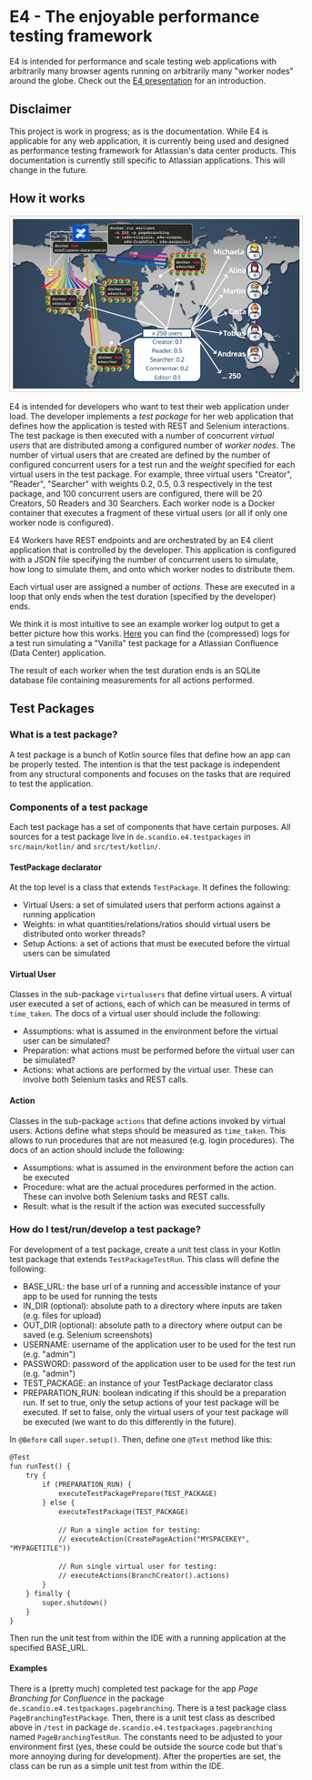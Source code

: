 # E4 - The enjoyable performance testing framework

E4 is intended for performance and scale testing web applications with arbitrarily many browser agents running on arbitrarily many "worker nodes" around the globe. Check out the [E4 presentation](https://slides.com/fgrund/e4/live) for an introduction.

## Disclaimer

This project is work in progress; as is the documentation. 
While E4 is applicable for any web application, it is currently being used and designed as performance testing framework for Atlassian's data center products. 
This documentation is currently still specific to Atlassian applications. 
This will change in the future.

## How it works

<img src="doc/e4-map.png" width="600" style="border: 1px solid #ccc; padding: 5px;">

E4 is intended for developers who want to test their web application under load.
The developer implements a _test package_ for her web application that defines how the application is tested with REST and Selenium interactions.
The test package is then executed with a number of concurrent _virtual users_ that are distributed among a configured number of _worker nodes_.
The number of virtual users that are created are defined by the number of configured concurrent users for a test run and the _weight_ specified for each virtual users in the test package.
For example, three virtual users "Creator", "Reader", "Searcher" with weights 0.2, 0.5, 0.3 respectively in the test package, and 100 concurrent users are configured, there will be 20 Creators, 50 Readers and 30 Searchers. Each worker node is a Docker container that executes a fragment of these virtual users (or all if only one worker node is configured).

E4 Workers have REST endpoints and are orchestrated by an E4 client application that is controlled by the developer.
This application is configured with a JSON file specifying the number of concurrent users to simulate, how long to simulate them, and onto which worker nodes to distribute them.

Each virtual user are assigned a number of _actions_.
These are executed in a loop that only ends when the test duration (specified by the developer) ends.

We think it is most intuitive to see an example worker log output to get a better picture how this works. [Here](doc/sample-worker-log.zip) you can find the (compressed) logs for a test run simulating a "Vanilla" test package for a Atlassian Confluence (Data Center) application.

The result of each worker when the test duration ends is an SQLite database file containing measurements for all actions performed.

## Test Packages

### What is a test package?

A test package is a bunch of Kotlin source files that define how an app can be properly tested. The intention is that the test package is independent from any structural components and focuses on the tasks that are required to test the application.

### Components of a test package

Each test package has a set of components that have certain purposes. All sources for a test package live in `de.scandio.e4.testpackages` in `src/main/kotlin/` and `src/test/kotlin/`.

#### TestPackage declarator

At the top level is a class that extends `TestPackage`. It defines the following:
* Virtual Users: a set of simulated users that perform actions against a running application
* Weights: in what quantities/relations/ratios should virtual users be distributed onto worker threads? 
* Setup Actions: a set of actions that must be executed before the virtual users can be simulated

#### Virtual User

Classes in the sub-package `virtualusers` that define virtual users. A virtual user executed a set of actions, each of which can be measured in terms of `time_taken`. The docs of a virtual user should include the following:
* Assumptions: what is assumed in the environment before the virtual user can be simulated?
* Preparation: what actions must be performed before the virtual user can be simulated?
* Actions: what actions are performed by the virtual user. These can involve both Selenium tasks and REST calls.

#### Action

Classes in the sub-package `actions` that define actions invoked by virtual users. Actions define what steps should be measured as `time_taken`. This allows to run procedures that are not measured (e.g. login procedures). The docs of an action should include the following:
* Assumptions: what is assumed in the environment before the action can be executed
* Procedure: what are the actual procedures performed in the action. These can involve both Selenium tasks and REST calls.
* Result: what is the result if the action was executed successfully

### How do I test/run/develop a test package?

For development of a test package, create a unit test class in your Kotlin test package that extends `TestPackageTestRun`. This class will define the following:
* BASE_URL: the base url of a running and accessible instance of your app to be used for running the tests
* IN_DIR (optional): absolute path to a directory where inputs are taken (e.g. files for upload)
* OUT_DIR (optional): absolute path to a directory where output can be saved (e.g. Selenium screenshots)
* USERNAME: username of the application user to be used for the test run (e.g. "admin")
* PASSWORD: password of the application user to be used for the test run (e.g. "admin")
* TEST_PACKAGE: an instance of your TestPackage declarator class
* PREPARATION_RUN: boolean indicating if this should be a preparation run. If set to true, only the setup actions of your test package will be executed. If set to false, only the virtual users of your test package will be executed (we want to do this differently in the future).

In `@Before` call `super.setup()`. Then, define one `@Test` method like this:
```
@Test
fun runTest() {
    try {
        if (PREPARATION_RUN) {
            executeTestPackagePrepare(TEST_PACKAGE)
        } else {
            executeTestPackage(TEST_PACKAGE)

            // Run a single action for testing:
            // executeAction(CreatePageAction("MYSPACEKEY", "MYPAGETITLE"))

            // Run single virtual user for testing:
            // executeActions(BranchCreator().actions)
        }
    } finally {
        super.shutdown()
    }
}
```

Then run the unit test from within the IDE with a running application at the specified BASE_URL.

#### Examples

There is a (pretty much) completed test package for the app *Page Branching for Confluence* in the package `de.scandio.e4.testpackages.pagebranching`. There is a test package class `PageBranchingTestPackage`. Then, there is a unit test class as described above in `/test` in package `de.scandio.e4.testpackages.pagebranching` named `PageBranchingTestRun`. The constants need to be adjusted to your environment first (yes, these could be outside the source code but that's more annoying during for development). After the properties are set, the class can be run as a simple unit test from within the IDE.
